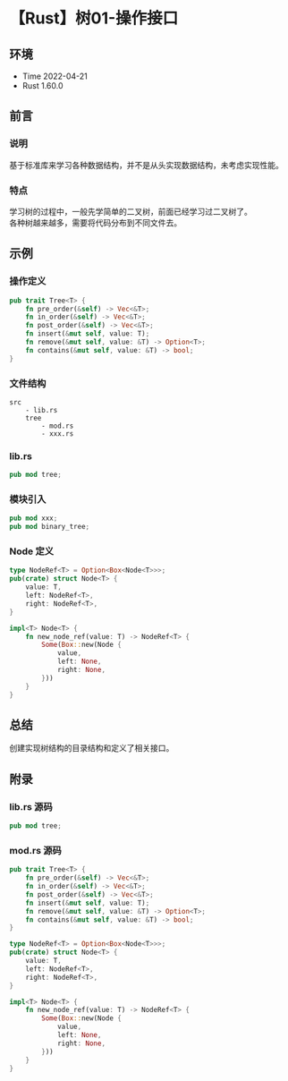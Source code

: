 # 【Rust】树01-操作接口

## 环境

- Time 2022-04-21
- Rust 1.60.0

## 前言

### 说明

基于标准库来学习各种数据结构，并不是从头实现数据结构，未考虑实现性能。

### 特点

学习树的过程中，一般先学简单的二叉树，前面已经学习过二叉树了。  
各种树越来越多，需要将代码分布到不同文件去。

## 示例

### 操作定义

```rust
pub trait Tree<T> {
    fn pre_order(&self) -> Vec<&T>;
    fn in_order(&self) -> Vec<&T>;
    fn post_order(&self) -> Vec<&T>;
    fn insert(&mut self, value: T);
    fn remove(&mut self, value: &T) -> Option<T>;
    fn contains(&mut self, value: &T) -> bool;
}
```

### 文件结构

```text
src
    - lib.rs
    tree
        - mod.rs
        - xxx.rs
```

### lib.rs

```rust
pub mod tree;
```

### 模块引入

```rust
pub mod xxx;
pub mod binary_tree;
```

### Node 定义

```rust
type NodeRef<T> = Option<Box<Node<T>>>;
pub(crate) struct Node<T> {
    value: T,
    left: NodeRef<T>,
    right: NodeRef<T>,
}

impl<T> Node<T> {
    fn new_node_ref(value: T) -> NodeRef<T> {
        Some(Box::new(Node {
            value,
            left: None,
            right: None,
        }))
    }
}
```

## 总结

创建实现树结构的目录结构和定义了相关接口。

## 附录

### lib.rs 源码

```rust
pub mod tree;
```

### mod.rs 源码

```rust
pub trait Tree<T> {
    fn pre_order(&self) -> Vec<&T>;
    fn in_order(&self) -> Vec<&T>;
    fn post_order(&self) -> Vec<&T>;
    fn insert(&mut self, value: T);
    fn remove(&mut self, value: &T) -> Option<T>;
    fn contains(&mut self, value: &T) -> bool;
}

type NodeRef<T> = Option<Box<Node<T>>>;
pub(crate) struct Node<T> {
    value: T,
    left: NodeRef<T>,
    right: NodeRef<T>,
}

impl<T> Node<T> {
    fn new_node_ref(value: T) -> NodeRef<T> {
        Some(Box::new(Node {
            value,
            left: None,
            right: None,
        }))
    }
}
```
